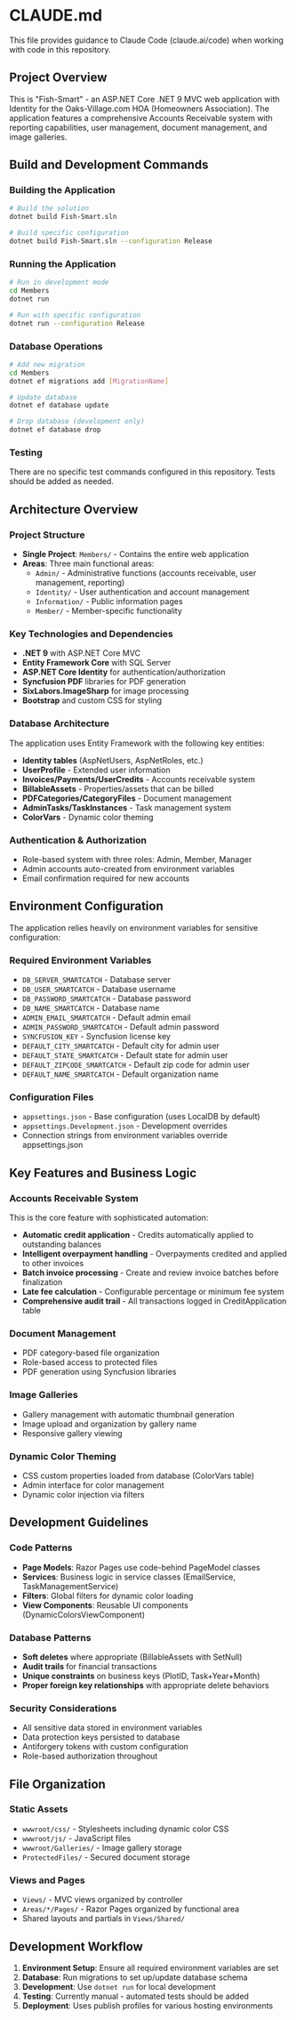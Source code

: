 # CLAUDE.md

This file provides guidance to Claude Code (claude.ai/code) when working with code in this repository.

## Project Overview

This is "Fish-Smart" - an ASP.NET Core .NET 9 MVC web application with Identity for the Oaks-Village.com HOA (Homeowners Association). The application features a comprehensive Accounts Receivable system with reporting capabilities, user management, document management, and image galleries.

## Build and Development Commands

### Building the Application
```bash
# Build the solution
dotnet build Fish-Smart.sln

# Build specific configuration
dotnet build Fish-Smart.sln --configuration Release
```

### Running the Application
```bash
# Run in development mode
cd Members
dotnet run

# Run with specific configuration
dotnet run --configuration Release
```

### Database Operations
```bash
# Add new migration
cd Members
dotnet ef migrations add [MigrationName]

# Update database
dotnet ef database update

# Drop database (development only)
dotnet ef database drop
```

### Testing
There are no specific test commands configured in this repository. Tests should be added as needed.

## Architecture Overview

### Project Structure
- **Single Project**: `Members/` - Contains the entire web application
- **Areas**: Three main functional areas:
  - `Admin/` - Administrative functions (accounts receivable, user management, reporting)
  - `Identity/` - User authentication and account management
  - `Information/` - Public information pages
  - `Member/` - Member-specific functionality

### Key Technologies and Dependencies
- **.NET 9** with ASP.NET Core MVC
- **Entity Framework Core** with SQL Server
- **ASP.NET Core Identity** for authentication/authorization
- **Syncfusion PDF** libraries for PDF generation
- **SixLabors.ImageSharp** for image processing
- **Bootstrap** and custom CSS for styling

### Database Architecture
The application uses Entity Framework with the following key entities:
- **Identity tables** (AspNetUsers, AspNetRoles, etc.)
- **UserProfile** - Extended user information
- **Invoices/Payments/UserCredits** - Accounts receivable system
- **BillableAssets** - Properties/assets that can be billed
- **PDFCategories/CategoryFiles** - Document management
- **AdminTasks/TaskInstances** - Task management system
- **ColorVars** - Dynamic color theming

### Authentication & Authorization
- Role-based system with three roles: Admin, Member, Manager
- Admin accounts auto-created from environment variables
- Email confirmation required for new accounts

## Environment Configuration

The application relies heavily on environment variables for sensitive configuration:

### Required Environment Variables
- `DB_SERVER_SMARTCATCH` - Database server
- `DB_USER_SMARTCATCH` - Database username  
- `DB_PASSWORD_SMARTCATCH` - Database password
- `DB_NAME_SMARTCATCH` - Database name
- `ADMIN_EMAIL_SMARTCATCH` - Default admin email
- `ADMIN_PASSWORD_SMARTCATCH` - Default admin password
- `SYNCFUSION_KEY` - Syncfusion license key
- `DEFAULT_CITY_SMARTCATCH` - Default city for admin user
- `DEFAULT_STATE_SMARTCATCH` - Default state for admin user
- `DEFAULT_ZIPCODE_SMARTCATCH` - Default zip code for admin user
- `DEFAULT_NAME_SMARTCATCH` - Default organization name

### Configuration Files
- `appsettings.json` - Base configuration (uses LocalDB by default)
- `appsettings.Development.json` - Development overrides
- Connection strings from environment variables override appsettings.json

## Key Features and Business Logic

### Accounts Receivable System
This is the core feature with sophisticated automation:
- **Automatic credit application** - Credits automatically applied to outstanding balances
- **Intelligent overpayment handling** - Overpayments credited and applied to other invoices
- **Batch invoice processing** - Create and review invoice batches before finalization
- **Late fee calculation** - Configurable percentage or minimum fee system
- **Comprehensive audit trail** - All transactions logged in CreditApplication table

### Document Management
- PDF category-based file organization
- Role-based access to protected files
- PDF generation using Syncfusion libraries

### Image Galleries
- Gallery management with automatic thumbnail generation
- Image upload and organization by gallery name
- Responsive gallery viewing

### Dynamic Color Theming
- CSS custom properties loaded from database (ColorVars table)
- Admin interface for color management
- Dynamic color injection via filters

## Development Guidelines

### Code Patterns
- **Page Models**: Razor Pages use code-behind PageModel classes
- **Services**: Business logic in service classes (EmailService, TaskManagementService)
- **Filters**: Global filters for dynamic color loading
- **View Components**: Reusable UI components (DynamicColorsViewComponent)

### Database Patterns
- **Soft deletes** where appropriate (BillableAssets with SetNull)
- **Audit trails** for financial transactions
- **Unique constraints** on business keys (PlotID, Task+Year+Month)
- **Proper foreign key relationships** with appropriate delete behaviors

### Security Considerations
- All sensitive data stored in environment variables
- Data protection keys persisted to database
- Antiforgery tokens with custom configuration
- Role-based authorization throughout

## File Organization

### Static Assets
- `wwwroot/css/` - Stylesheets including dynamic color CSS
- `wwwroot/js/` - JavaScript files
- `wwwroot/Galleries/` - Image gallery storage
- `ProtectedFiles/` - Secured document storage

### Views and Pages
- `Views/` - MVC views organized by controller
- `Areas/*/Pages/` - Razor Pages organized by functional area
- Shared layouts and partials in `Views/Shared/`

## Development Workflow

1. **Environment Setup**: Ensure all required environment variables are set
2. **Database**: Run migrations to set up/update database schema
3. **Development**: Use `dotnet run` for local development
4. **Testing**: Currently manual - automated tests should be added
5. **Deployment**: Uses publish profiles for various hosting environments
